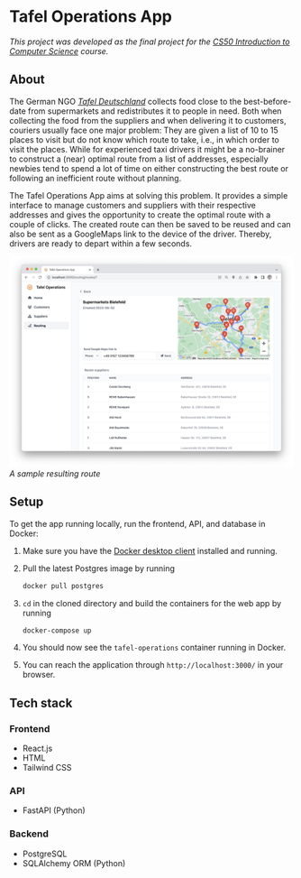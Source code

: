# Tafel Operations App
*This project was developed as the final project for the [CS50 Introduction to Computer Science](https://cs50.harvard.edu/x/2023/) course.*
## About
The German NGO [*Tafel Deutschland*](https://www.tafel.de/) collects food close to the best-before-date from supermarkets and redistributes it to people in need. Both when collecting the food from the suppliers and when delivering it to customers, couriers usually face one major problem:
They are given a list of 10 to 15 places to visit but do not know which route to take, i.e., in which order to visit the places. While for experienced taxi drivers it might be a no-brainer to construct a (near) optimal route from a list of addresses, especially newbies tend to spend a lot of time on either constructing the best route or following an inefficient route without planning.

The Tafel Operations App aims at solving this problem. It provides a simple interface to manage customers and suppliers with their respective addresses and gives the opportunity to create the optimal route with a couple of clicks. The created route can then be saved to be reused and can also be sent as a GoogleMaps link to the device of the driver. Thereby, drivers are ready to depart within a few seconds.

![alt text](docs/sample_route_detail.png)
*A sample resulting route*

## Setup
To get the app running locally, run the frontend, API, and database in Docker:

1. Make sure you have the [Docker desktop client](https://www.docker.com/products/docker-desktop/) installed and running. 

2. Pull the latest Postgres image by running
    ```sh
    docker pull postgres
    ```

3. `cd` in the cloned directory and build the containers for the web app by running
    ```sh
    docker-compose up
    ```

4. You should now see the `tafel-operations` container running in Docker.

5. You can reach the application through `http://localhost:3000/` in your browser.


## Tech stack
### Frontend
- React.js
- HTML
- Tailwind CSS

### API
- FastAPI (Python)

### Backend
- PostgreSQL
- SQLAlchemy ORM (Python)